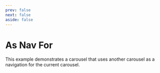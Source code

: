 ```yaml
---
prev: false
next: false
aside: false
---
```


# As Nav For

This example demonstrates a carousel that uses another carousel as a navigation for the current carousel.

<DocExample id="as-nav-for"></DocExample>

<script setup lang="ts">
import DocExample from './DocExample.vue';
</script>
